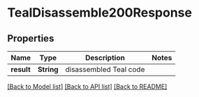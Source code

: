 # TealDisassemble200Response

## Properties

Name | Type | Description | Notes
------------ | ------------- | ------------- | -------------
**result** | **String** | disassembled Teal code | 

[[Back to Model list]](../README.md#documentation-for-models) [[Back to API list]](../README.md#documentation-for-api-endpoints) [[Back to README]](../README.md)



